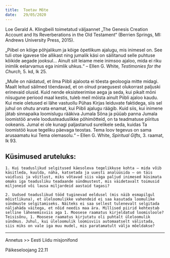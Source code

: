 ```yaml
---
title:  Toetav Mõte
date:   29/05/2020
---
```


Loe Gerald A. Klingbeili toimetatud väljaannet „The Genesis Creation Account and Its Reverberations in the Old Testament“  (Berrien Springs, MI: Andrews University Press, 2015).

„Piibel on kõige põhjalikum ja kõige õpetlikum ajalugu, mis inimesel on. See tuli otse igavese tõe allikast ning jumalik käsi on säilitanud selle puhtuse kõikide aegade jooksul… Ainult siit leiame meie inimsoo ajaloo, mida ei riku inimlik eelarvamus ega inimlik uhkus.“ – Ellen G. White, _Testimonies for the Church,_ 5\. kd, lk 25.

„Mulle on näidatud, et ilma Piibli ajaloota ei tõesta geoloogia mitte midagi. Maalt leitud säilmed tõendavad, et on olnud praegusest olukorrast paljuski erinevaid olusid. Kuid nende eksisteerimise aega ja seda, kui pikalt mõni niisugune periood maal kestis, tuleb meil mõista ainult Piibli ajaloo kaudu. Kui meie oletused ei lähe vastuollu Pühas Kirjas leiduvate faktidega, siis sel juhul on ohutu arvata enamat, kui Piibli ajalugu räägib. Kuid siis, kui inimene jätab sinnapaika loomislugu rääkiva Jumala Sõna ja püüab panna Jumala loomistöö arvele loodusteaduslikke põhimõtteid, on ta teadmatuse piiritus ookeanis. Jumal ei ole kunagi paljastanud surelikele seda, kuidas Ta loomistöö kuue tegeliku päevaga teostas. Tema loov tegevus on sama arusaamatu kui Tema olemasolu.“ – Ellen G. White, _Spiritual Gifts_, 3. raamat, lk 93.

## Küsimused aruteluks:

`1. Kui teaduslikud selgitused käesoleva tegelikkuse kohta – mida võib käsitleda, kuulda, näha, katsetada ja uuesti analüüsida – on täis vaidlusi ja võitlust, miks võtavad siis väga paljud inimesed küsimata omaks iga teadusliku teadaande sündmustest, mis väidetavalt toimusid miljoneid või lausa miljardeid aastaid tagasi?`

`2. Uudsed teaduslikud tööd tuginevad eeldusel (mis näib esmapilgul mõistlikuna), et üleloomulikke vahendeid ei saa kasutada loomulike sündmuste selgitamiseks. Näiteks ei saa sellest tulenevalt selgitada näljahäda väitega, et nõid needis maa ära. Millised piirid kehtestab selline lähenemisviis aga 1. Moosese raamatus kirjeldatud loomisloole? Teisisõnu, 1. Moosese raamatus kirjutatu oli puhtalt üleloomulik sündmus. Juhul, kui üleloomulik loomisviis automaatselt välistada, siis miks on vale iga muu mudel, mis paratamatult välja mõeldakse?`

---
Annetus >> Eesti Liidu misjonifond

Päikeseloojang 22.11
